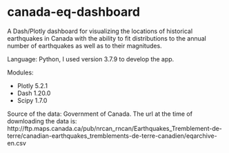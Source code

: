 # canada-eq-dashboard
A Dash/Plotly dashboard for visualizing the locations of historical earthquakes in Canada with the ability to fit distributions to the annual number of earthquakes as well as to their magnitudes.
<p>
Language: Python, I used version 3.7.9 to develop the app.
</p>
<p>
Modules:
<ul>
  <li>Plotly 5.2.1</li>
  <li>Dash 1.20.0</li>
  <li>Scipy 1.7.0</li>
</ul>
</p>
<p>
Source of the data: Government of Canada. The url at the time of downloading the data is: http://ftp.maps.canada.ca/pub/nrcan_rncan/Earthquakes_Tremblement-de-terre/canadian-earthquakes_tremblements-de-terre-canadien/eqarchive-en.csv
</p>
